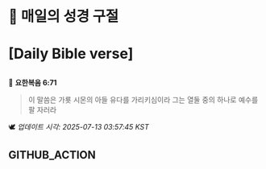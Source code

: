 # 🙏 매일의 성경 구절
# [Daily Bible verse]
##
<!-- START_BIBLE_VERSE -->
📖 **요한복음 6:71**
> 이 말씀은 가룟 시몬의 아들 유다를 가리키심이라 그는 열둘 중의 하나로 예수를 팔 자러라

🕊️ _업데이트 시각: 2025-07-13 03:57:45 KST_
  <!-- END_BIBLE_VERSE -->
## GITHUB_ACTION
